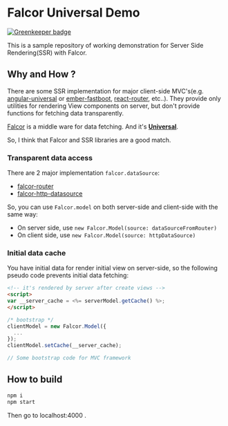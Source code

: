 # Falcor Universal Demo

[![Greenkeeper badge](https://badges.greenkeeper.io/Quramy/falcor-universal-demo.svg)](https://greenkeeper.io/)

This is a sample repository of working demonstration for Server Side Rendering(SSR) with Falcor.

## Why and How ?
There are some SSR implementation for major client-side MVC's(e.g. [angular-universal](https://github.com/angular/universal) or [ember-fastboot](https://github.com/tildeio/ember-cli-fastboot), [react-router](https://github.com/reactjs/react-router/blob/master/docs/guides/ServerRendering.md), etc..). They provide only utilities for rendering View components on server, but don't provide functions for fetching data transparently.

[Falcor](http://netflix.github.io/falcor/) is a middle ware for data fetching. And it's [**Universal**](https://medium.com/@mjackson/universal-javascript-4761051b7ae9#.4kncmf2cr).

So, I think that Falcor and SSR libraries are a good match.

### Transparent data access

There are 2 major implementation `falcor.dataSource`:

* [falcor-router](https://www.npmjs.com/package/falcor-router)
* [falcor-http-datasource](https://www.npmjs.com/package/falcor-http-datasource)

So, you can use `Falcor.model` on both server-side and client-side with the same way:
* On server side, use `new Falcor.Model(source: dataSourceFromRouter)`
* On client side, use `new Falcor.Model(source: httpDataSource)`

### Initial data cache

You have initial data for render initial view on server-side, so the following pseudo code prevents initial data fetching:

```html
<!-- it's rendered by server after create views -->
<script>
var __server_cache = <%= serverModel.getCache() %>;
</script>
```

```js
/* bootstrap */
clientModel = new Falcor.Model({
  ...
});
clientModel.setCache(__server_cache);

// Some bootstrap code for MVC framework
```

## How to build

```sh
npm i
npm start
```

Then go to localhost:4000 .
